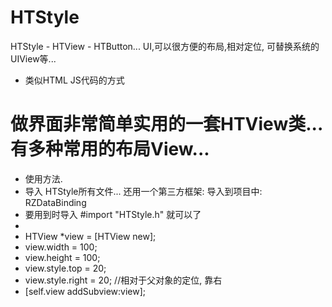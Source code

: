 # HTStyle
HTStyle - HTView - HTButton...
UI,可以很方便的布局,相对定位, 可替换系统的UIView等...

* 类似HTML JS代码的方式

# 做界面非常简单实用的一套HTView类... 有多种常用的布局View...

* 使用方法.
* 导入 HTStyle所有文件... 还用一个第三方框架: 导入到项目中: RZDataBinding
* 要用到时导入 #import "HTStyle.h" 就可以了
* 
*  HTView *view = [HTView new];
*  view.width = 100;
*  view.height = 100;
*  view.style.top = 20;
*  view.style.right = 20; //相对于父对象的定位, 靠右
*  [self.view addSubview:view];
